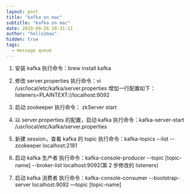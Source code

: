```yaml
---
layout: post
title: "kafka on mac"
subtitle: "kafka on mac"
date: 2019-09-26 10:31:11
author: "hello2mao"
hidden: true
tags:
  - message queue
---
```


1. 安装 kafka
   执行命令：brew install kafka

2. 修改 server.properties
   执行命令：vi /usr/local/etc/kafka/server.properties
   增加一行配置如下：
   listeners=PLAINTEXT://localhost:9092

3. 启动 zookeeper
   执行命令： zkServer start

4. 以 server.properties 的配置，启动 kafka
   执行命令：kafka-server-start /usr/local/etc/kafka/server.properties

5. 新建 session，查看 kafka 的 topic
   执行命令：kafka-topics --list --zookeeper localhost:2181

6. 启动 kafka 生产者
   执行命令：kafka-console-producer --topic [topic-name] --broker-list localhost:9092(第 2 步修改的 listeners)

7. 启动 kafka 消费者
   执行命令：kafka-console-consumer --bootstrap-server localhost:9092 —topic [topic-name]
